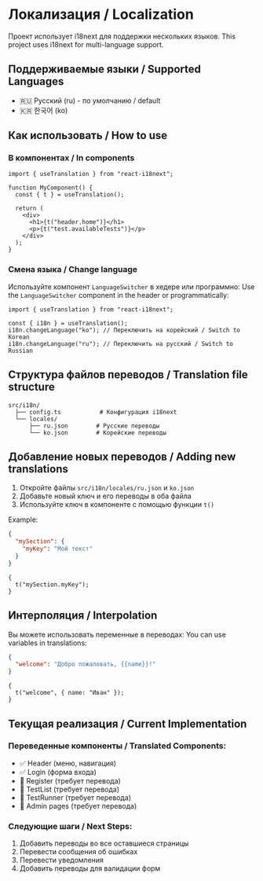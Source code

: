 # Локализация / Localization

Проект использует i18next для поддержки нескольких языков.
This project uses i18next for multi-language support.

## Поддерживаемые языки / Supported Languages

- 🇷🇺 Русский (ru) - по умолчанию / default
- 🇰🇷 한국어 (ko)

## Как использовать / How to use

### В компонентах / In components

```tsx
import { useTranslation } from "react-i18next";

function MyComponent() {
  const { t } = useTranslation();

  return (
    <div>
      <h1>{t("header.home")}</h1>
      <p>{t("test.availableTests")}</p>
    </div>
  );
}
```

### Смена языка / Change language

Используйте компонент `LanguageSwitcher` в хедере или программно:
Use the `LanguageSwitcher` component in the header or programmatically:

```tsx
import { useTranslation } from "react-i18next";

const { i18n } = useTranslation();
i18n.changeLanguage("ko"); // Переключить на корейский / Switch to Korean
i18n.changeLanguage("ru"); // Переключить на русский / Switch to Russian
```

## Структура файлов переводов / Translation file structure

```
src/i18n/
  ├── config.ts           # Конфигурация i18next
  └── locales/
      ├── ru.json        # Русские переводы
      └── ko.json        # Корейские переводы
```

## Добавление новых переводов / Adding new translations

1. Откройте файлы `src/i18n/locales/ru.json` и `ko.json`
2. Добавьте новый ключ и его переводы в оба файла
3. Используйте ключ в компоненте с помощью функции `t()`

Example:

```json
{
  "mySection": {
    "myKey": "Мой текст"
  }
}
```

```tsx
{
  t("mySection.myKey");
}
```

## Интерполяция / Interpolation

Вы можете использовать переменные в переводах:
You can use variables in translations:

```json
{
  "welcome": "Добро пожаловать, {{name}}!"
}
```

```tsx
{
  t("welcome", { name: "Иван" });
}
```

## Текущая реализация / Current Implementation

### Переведенные компоненты / Translated Components:

- ✅ Header (меню, навигация)
- ✅ Login (форма входа)
- 🔄 Register (требует перевода)
- 🔄 TestList (требует перевода)
- 🔄 TestRunner (требует перевода)
- 🔄 Admin pages (требует перевода)

### Следующие шаги / Next Steps:

1. Добавить переводы во все оставшиеся страницы
2. Перевести сообщения об ошибках
3. Перевести уведомления
4. Добавить переводы для валидации форм
